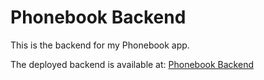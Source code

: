# Phonebook Backend

This is the backend for my Phonebook app.

The deployed backend is available at:
[Phonebook Backend](https://phonebook-backend-nameless-bush-5256.fly.dev/api/persons)
